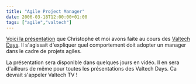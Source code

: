 ```yaml
---
title: "Agile Project Manager"
date: 2006-03-18T12:00:00+01:00
tags: ["agile","valtech"]
---
```


<a href="/images/apm.pdf">Voici la présentation</a> que Christophe et moi avons faite au cours des <a href="http://www.valtech.com/servlet/ContentServer?pagename=Valtech/Page&assetid=1137684746182">Valtech Days</a>. Il s'agissait d'expliquer quel comportement doit adopter un manager dans le cadre de projets agiles.

La présentation sera disponible dans quelques jours en vidéo. Il en sera d'ailleurs de même pour toutes les présentations des Valtech Days. Ca devrait s'appeler Valtech TV !
